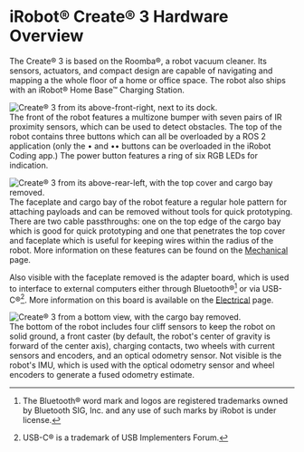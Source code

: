 # iRobot® Create® 3 Hardware Overview
The Create® 3 is based on the Roomba®, a robot vacuum cleaner.
Its sensors, actuators, and compact design are capable of navigating and mapping a the whole floor of a home or office space.
The robot also ships with an iRobot® Home Base™ Charging Station.

![Create® 3 from its above-front-right, next to its dock.](data/front_iso.jpg "Robot Front")<br>
The front of the robot features a multizone bumper with seven pairs of IR proximity sensors, which can be used to detect obstacles.
The top of the robot contains three buttons which can all be overloaded by a ROS 2 application (only the • and •• buttons can be overloaded in the iRobot Coding app.)
The power button features a ring of six RGB LEDs for indication.

![Create® 3 from its above-rear-left, with the top cover and cargo bay removed.](data/rear_iso.jpg "Robot Rear")<br>
The faceplate and cargo bay of the robot feature a regular hole pattern for attaching payloads and can be removed without tools for quick prototyping.
There are two cable passthroughs: one on the top edge of the cargo bay which is good for quick prototyping and one that penetrates the top cover and faceplate which is useful for keeping wires within the radius of the robot.
More information on these features can be found on the [Mechanical](../mechanical/) page.

Also visible with the faceplate removed is the adapter board, which is used to interface to external computers either through Bluetooth®[^1] or via USB-C®[^2].
More information on this board is available on the [Electrical](../electrical/) page.

![Create® 3 from a bottom view, with the cargo bay removed.](data/bottom.jpg "Robot Bottom")<br>
The bottom of the robot includes four cliff sensors to keep the robot on solid ground, a front caster (by default, the robot's center of gravity is forward of the center axis), charging contacts, two wheels with current sensors and encoders, and an optical odometry sensor.
Not visible is the robot's IMU, which is used with the optical odometry sensor and wheel encoders to generate a fused odometry estimate.

[^1]: The Bluetooth® word mark and logos are registered trademarks owned by Bluetooth SIG, Inc. and any use of such marks by iRobot is under license.
[^2]: USB-C® is a trademark of USB Implementers Forum.
[^3]: All other trademarks mentioned are the property of their respective owners.